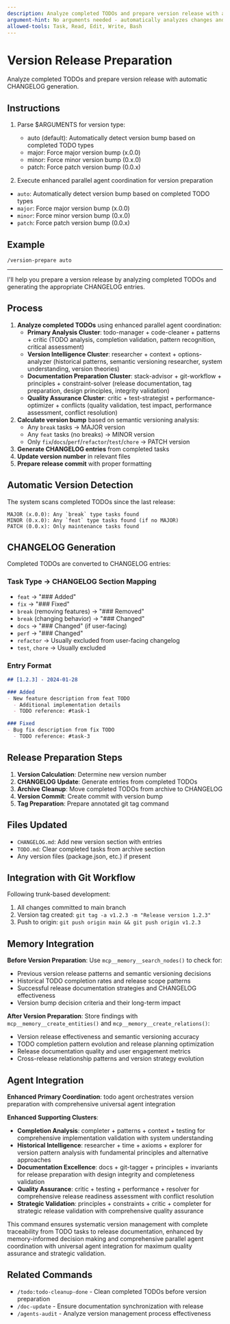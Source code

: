 ```yaml
---
description: Analyze completed TODOs and prepare version release with automatic CHANGELOG generation.
argument-hint: No arguments needed - automatically analyzes changes and determines version.
allowed-tools: Task, Read, Edit, Write, Bash
---
```


# Version Release Preparation

Analyze completed TODOs and prepare version release with automatic CHANGELOG generation.

## Instructions

1. Parse $ARGUMENTS for version type:
   - auto (default): Automatically detect version bump based on completed TODO types
   - major: Force major version bump (x.0.0)
   - minor: Force minor version bump (0.x.0)
   - patch: Force patch version bump (0.0.x)

2. Execute enhanced parallel agent coordination for version preparation
- `auto`: Automatically detect version bump based on completed TODO types
- `major`: Force major version bump (x.0.0)
- `minor`: Force minor version bump (0.x.0)  
- `patch`: Force patch version bump (0.0.x)

## Example
```
/version-prepare auto
```

---

I'll help you prepare a version release by analyzing completed TODOs and generating the appropriate CHANGELOG entries.

## Process

1. **Analyze completed TODOs** using enhanced parallel agent coordination:
   - **Primary Analysis Cluster**: todo-manager + code-cleaner + patterns + critic (TODO analysis, completion validation, pattern recognition, critical assessment)
   - **Version Intelligence Cluster**: researcher + context + options-analyzer (historical patterns, semantic versioning researcher, system understanding, version theories)
   - **Documentation Preparation Cluster**: stack-advisor + git-workflow + principles + constraint-solver (release documentation, tag preparation, design principles, integrity validation)
   - **Quality Assurance Cluster**: critic + test-strategist + performance-optimizer + conflicts (quality validation, test impact, performance assessment, conflict resolution)
2. **Calculate version bump** based on semantic versioning analysis:
   - Any `break` tasks → MAJOR version
   - Any `feat` tasks (no breaks) → MINOR version
   - Only `fix`/`docs`/`perf`/`refactor`/`test`/`chore` → PATCH version
3. **Generate CHANGELOG entries** from completed tasks
4. **Update version number** in relevant files
5. **Prepare release commit** with proper formatting

## Automatic Version Detection

The system scans completed TODOs since the last release:

```
MAJOR (x.0.0): Any `break` type tasks found
MINOR (0.x.0): Any `feat` type tasks found (if no MAJOR)
PATCH (0.0.x): Only maintenance tasks found
```

## CHANGELOG Generation

Completed TODOs are converted to CHANGELOG entries:

### Task Type → CHANGELOG Section Mapping
- `feat` → "### Added"
- `fix` → "### Fixed"
- `break` (removing features) → "### Removed"
- `break` (changing behavior) → "### Changed"
- `docs` → "### Changed" (if user-facing)
- `perf` → "### Changed"
- `refactor` → Usually excluded from user-facing changelog
- `test`, `chore` → Usually excluded

### Entry Format
```markdown
## [1.2.3] - 2024-01-28

### Added
- New feature description from feat TODO
  - Additional implementation details
  - TODO reference: #task-1

### Fixed  
- Bug fix description from fix TODO
  - TODO reference: #task-3
```

## Release Preparation Steps

1. **Version Calculation**: Determine new version number
2. **CHANGELOG Update**: Generate entries from completed TODOs
3. **Archive Cleanup**: Move completed TODOs from archive to CHANGELOG
4. **Version Commit**: Create commit with version bump
5. **Tag Preparation**: Prepare annotated git tag command

## Files Updated

- `CHANGELOG.md`: Add new version section with entries
- `TODO.md`: Clear completed tasks from archive section
- Any version files (package.json, etc.) if present

## Integration with Git Workflow

Following trunk-based development:
1. All changes committed to main branch
2. Version tag created: `git tag -a v1.2.3 -m "Release version 1.2.3"`
3. Push to origin: `git push origin main && git push origin v1.2.3`

## Memory Integration

**Before Version Preparation**: Use `mcp__memory__search_nodes()` to check for:
- Previous version release patterns and semantic versioning decisions
- Historical TODO completion rates and release scope patterns
- Successful release documentation strategies and CHANGELOG effectiveness
- Version bump decision criteria and their long-term impact

**After Version Preparation**: Store findings with `mcp__memory__create_entities()` and `mcp__memory__create_relations()`:
- Version release effectiveness and semantic versioning accuracy
- TODO completion pattern evolution and release planning optimization
- Release documentation quality and user engagement metrics
- Cross-release relationship patterns and version strategy evolution

## Agent Integration

**Enhanced Primary Coordination**: todo agent orchestrates version preparation with comprehensive universal agent integration

**Enhanced Supporting Clusters**:
- **Completion Analysis**: completer + patterns + context + testing for comprehensive implementation validation with system understanding
- **Historical Intelligence**: researcher + time + axioms + explorer for version pattern analysis with fundamental principles and alternative approaches
- **Documentation Excellence**: docs + git-tagger + principles + invariants for release preparation with design integrity and completeness validation
- **Quality Assurance**: critic + testing + performance + resolver for comprehensive release readiness assessment with conflict resolution
- **Strategic Validation**: principles + constraints + critic + completer for strategic release validation with comprehensive quality assurance

This command ensures systematic version management with complete traceability from TODO tasks to release documentation, enhanced by memory-informed decision making and comprehensive parallel agent coordination with universal agent integration for maximum quality assurance and strategic validation.

## Related Commands

- `/todo:todo-cleanup-done` - Clean completed TODOs before version preparation
- `/doc-update` - Ensure documentation synchronization with release
- `/agents-audit` - Analyze version management process effectiveness